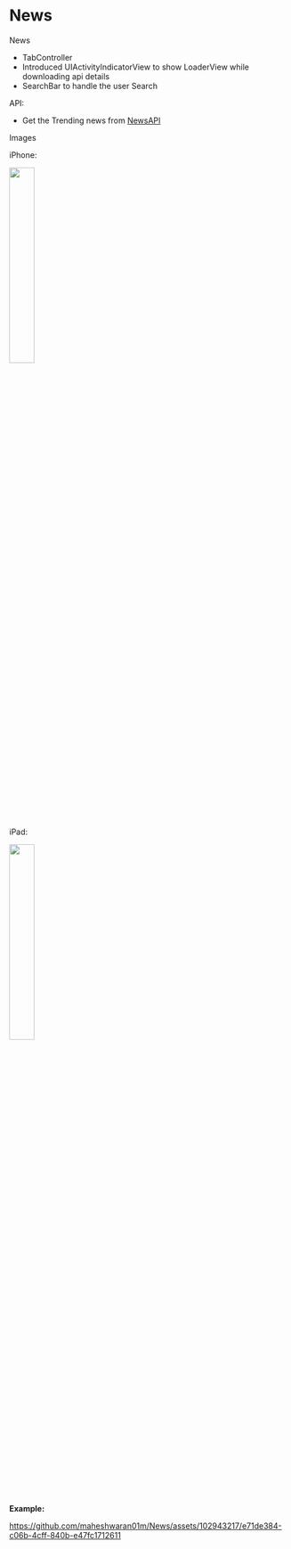 # News
News

- TabController
- Introduced UIActivityIndicatorView to show LoaderView while downloading api details
- SearchBar to handle the user Search

API:
- Get the Trending news from [NewsAPI](https://newsapi.org)

Images

iPhone:

<img src="https://github.com/maheshwaran01m/News/assets/102943217/eb964887-f66b-434a-9e77-358f1f57c756" width=30% >

iPad:

<img src="https://github.com/maheshwaran01m/News/assets/102943217/def670b0-6892-4349-bc46-0766e5f7d351" width=30% >

**Example:**

https://github.com/maheshwaran01m/News/assets/102943217/e71de384-c06b-4cff-840b-e47fc1712611

